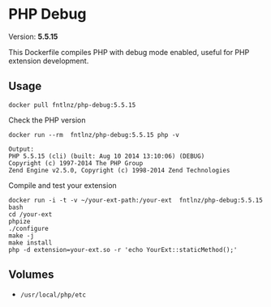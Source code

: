 # PHP Debug
Version: **5.5.15**

This Dockerfile compiles PHP with debug mode enabled, useful for PHP extension development.


## Usage
```
docker pull fntlnz/php-debug:5.5.15
```

Check the PHP version
```
docker run --rm  fntlnz/php-debug:5.5.15 php -v

Output:
PHP 5.5.15 (cli) (built: Aug 10 2014 13:10:06) (DEBUG)
Copyright (c) 1997-2014 The PHP Group
Zend Engine v2.5.0, Copyright (c) 1998-2014 Zend Technologies
```


Compile and test your extension
```
docker run -i -t -v ~/your-ext-path:/your-ext  fntlnz/php-debug:5.5.15 bash
cd /your-ext
phpize
./configure
make -j
make install
php -d extension=your-ext.so -r 'echo YourExt::staticMethod();'
```

## Volumes
- `/usr/local/php/etc`